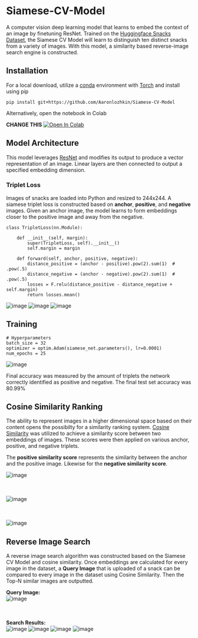# Siamese-CV-Model

A computer vision deep learning model that learns to embed the context of an image by finetuning ResNet. Trained on the [Huggingface Snacks Dataset](https://huggingface.co/datasets/Matthijs/snacks), the Siamese CV Model will learn to distinguish ten distinct snacks from a variety of images. With this model, a similarity based reverse-image search engine is constructed.

## Installation

For a local download, utilize a [conda](conda.io) environment with [Torch](pytorch.org) and install using pip

```
pip install git+https://github.com/Aaronlozhkin/Siamese-CV-Model
```

Alternatively, open the notebook in Colab

**CHANGE THIS**
<a target="_blank" href="https://colab.research.google.com/github/Aaronlozhkin/Siamese-CV-Model/blob/main/SiameseCVModel.ipynb">
  <img src="https://colab.research.google.com/assets/colab-badge.svg" alt="Open In Colab"/>
</a>

## Model Architecture

This model leverages [ResNet](https://huggingface.co/docs/transformers/model_doc/resnet) and modifies its output to produce a vector representation of an image. Linear layers are then connected to output a specified embedding dimension.

### Triplet Loss

Images of snacks are loaded into Python and resized to 244x244. A siamese triplet loss is constructed based on **anchor**, **positive**, and **negative** images. Given an anchor image, the model learns to form embeddings closer to the positive image and away from the negative.

```
class TripletLoss(nn.Module):

    def __init__(self, margin):
        super(TripletLoss, self).__init__()
        self.margin = margin

    def forward(self, anchor, positive, negative):
        distance_positive = (anchor - positive).pow(2).sum(1)  # .pow(.5)
        distance_negative = (anchor - negative).pow(2).sum(1)  # .pow(.5)
        losses = F.relu(distance_positive - distance_negative + self.margin)
        return losses.mean()
```

![image](https://github.com/Aaronlozhkin/Siamese-CV-Model/assets/23532191/2f27f72f-7126-4626-92a9-b39dc9f540b3)
![image](https://github.com/Aaronlozhkin/Siamese-CV-Model/assets/23532191/505aeb4f-5a26-4233-bef2-2ad41dff0a75)
![image](https://github.com/Aaronlozhkin/Siamese-CV-Model/assets/23532191/6ee9e9f9-7404-4a86-9370-b5c44c10e1d1)


## Training

```
# Hyperparameters
batch_size = 32
optimizer = optim.Adam(siamese_net.parameters(), lr=0.0001)
num_epochs = 25
```

![image](https://github.com/Aaronlozhkin/Siamese-CV-Model/assets/23532191/e22611e3-0232-4dd8-8b76-0c4cfcbab8b1)

Final accuracy was measured by the amount of triplets the network correctly identified as positive and negative. The final test set accuracy was 80.99%

## Cosine Similarity Ranking

The ability to represent images in a higher dimensional space based on their content opens the possibilty for a similarity ranking system. [Cosine Similarity](https://towardsdatascience.com/introduction-to-embedding-clustering-and-similarity-11dd80b00061) was utilized to achieve a similarity score between two embeddings of images. These scores were then applied on various anchor, positive, and negative triplets.

The **positive similarity score** represents the similarity between the anchor and the positive image. Likewise for the **negative similarity score**.

![image](https://github.com/Aaronlozhkin/Siamese-CV-Model/assets/23532191/e31cfb22-2128-4881-8c6b-76f255972a53)

\
\
![image](https://github.com/Aaronlozhkin/Siamese-CV-Model/assets/23532191/1590c44d-7a70-4546-90c9-48200187a21f)

\
\
![image](https://github.com/Aaronlozhkin/Siamese-CV-Model/assets/23532191/9f0f5eaf-4c97-4be7-bc7c-27dc796aa4c5)

## Reverse Image Search

A reverse image search algorithm was constructed based on the Siamese CV Model and cosine similarity. Once embeddings are calculated for every image in the dataset, a **Query Image** that is uploaded of a snack can be compared to every image in the dataset using Cosine Similarity. Then the Top-N similar images are outputted.

**Query Image:**\
![image](https://github.com/Aaronlozhkin/Siamese-CV-Model/assets/23532191/5b30b979-8be1-4d6b-8144-8168802a4a52)

\
\
**Search Results:**\
![image](https://github.com/Aaronlozhkin/Siamese-CV-Model/assets/23532191/c781160b-1359-44ce-a1a8-a3da810ba5e5)
![image](https://github.com/Aaronlozhkin/Siamese-CV-Model/assets/23532191/3e0fa81b-2802-4f60-b829-9838e3c5f3f6)
![image](https://github.com/Aaronlozhkin/Siamese-CV-Model/assets/23532191/d56b4142-5bcc-4dd5-b0d8-91ccad0016e6)
![image](https://github.com/Aaronlozhkin/Siamese-CV-Model/assets/23532191/196a5ce7-2715-4a3c-984f-351e4077bba7)






